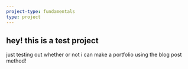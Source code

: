 ```yaml
---
project-type: fundamentals 
type: project
---
```

## hey! this is a test project

just testing out whether or not i can make a portfolio using the blog post method!
